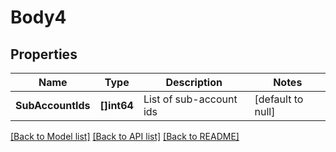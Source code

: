 # Body4

## Properties
Name | Type | Description | Notes
------------ | ------------- | ------------- | -------------
**SubAccountIds** | **[]int64** | List of sub-account ids | [default to null]

[[Back to Model list]](../README.md#documentation-for-models) [[Back to API list]](../README.md#documentation-for-api-endpoints) [[Back to README]](../README.md)


